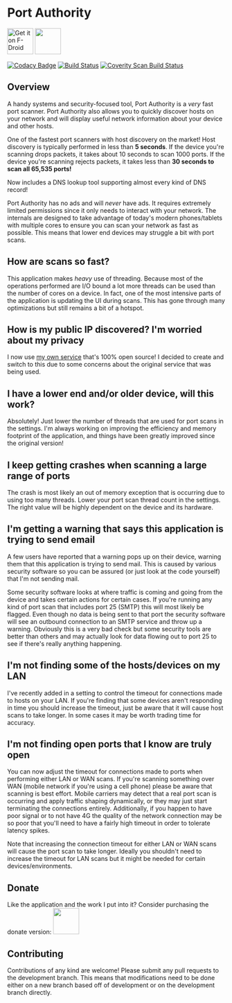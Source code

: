 # Port Authority

[<img src="https://f-droid.org/badge/get-it-on.png" alt="Get it on F-Droid" height="60">](https://f-droid.org/app/com.aaronjwood.portauthority)
<a href="https://play.google.com/store/apps/details?id=com.aaronjwood.portauthority.free"><img src="https://play.google.com/intl/en_us/badges/images/generic/en_badge_web_generic.png" height="60"></a>

[![Codacy Badge](https://api.codacy.com/project/badge/grade/74a6e90f803d46a1a39b34daabeb8af1)](https://www.codacy.com/app/aaronjwood/PortAuthority)
[![Build Status](https://travis-ci.org/aaronjwood/PortAuthority.svg?branch=master)](https://travis-ci.org/aaronjwood/PortAuthority)
[![Coverity Scan Build Status](https://scan.coverity.com/projects/8687/badge.svg)](https://scan.coverity.com/projects/aaronjwood-portauthority)

## Overview

A handy systems and security-focused tool, Port Authority is a *very* fast port scanner.
Port Authority also allows you to quickly discover hosts on your network and will display useful network information about your device and other hosts.

One of the fastest port scanners with host discovery on the market!
Host discovery is typically performed in less than **5 seconds**.
If the device you're scanning drops packets, it takes about 10 seconds to scan 1000 ports.
If the device you're scanning rejects packets, it takes less than **30 seconds to scan all 65,535 ports!**

Now includes a DNS lookup tool supporting almost every kind of DNS record!

Port Authority has no ads and will *never* have ads.
It requires extremely limited permissions since it only needs to interact with your network.
The internals are designed to take advantage of today's modern phones/tablets with multiple cores to ensure you can scan your network as fast as possible. This means that lower end devices may struggle a bit with port scans.

## How are scans so fast?

This application makes *heavy* use of threading. Because most of the operations performed are I/O bound a lot more threads can be used than the number of cores on a device. In fact, one of the most intensive parts of the application is updating the UI during scans. This has gone through many optimizations but still remains a bit of a hotspot.

## How is my public IP discovered? I'm worried about my privacy

I now use [my own service](https://github.com/aaronjwood/public-ip-api) that's 100% open source!
I decided to create and switch to this due to some concerns about the original service that was being used.

## I have a lower end and/or older device, will this work?

Absolutely! Just lower the number of threads that are used for port scans in the settings. I'm always working on improving the efficiency and memory footprint of the application, and things have been greatly improved since the original version!

## I keep getting crashes when scanning a large range of ports

The crash is most likely an out of memory exception that is occurring due to using too many threads. Lower your port scan thread count in the settings. The right value will be highly dependent on the device and its hardware.

## I'm getting a warning that says this application is trying to send email

A few users have reported that a warning pops up on their device, warning them that this application is trying to send mail.
This is caused by various security software so you can be assured (or just look at the code yourself) that I'm not sending mail.

Some security software looks at where traffic is coming and going from the device and takes certain actions for certain cases.
If you're running any kind of port scan that includes port 25 (SMTP) this will most likely be flagged.
Even though no data is being sent to that port the security software will see an outbound connection to an SMTP service and throw up a warning.
Obviously this is a very bad check but some security tools are better than others and may actually look for data flowing out to port 25 to see if there's really anything happening.

## I'm not finding some of the hosts/devices on my LAN

I've recently added in a setting to control the timeout for connections made to hosts on your LAN.
If you're finding that some devices aren't responding in time you should increase the timeout, just be aware that it will cause host scans to take longer.
In some cases it may be worth trading time for accuracy.

## I'm not finding open ports that I know are truly open

You can now adjust the timeout for connections made to ports when performing either LAN or WAN scans.
If you're scanning something over WAN (mobile network if you're using a cell phone) please be aware that scanning is best effort.
Mobile carriers may detect that a real port scan is occurring and apply traffic shaping dynamically, or they may just start terminating the connections entirely.
Additionally, if you happen to have poor signal or to not have 4G the quality of the network connection may be so poor that you'll need to have a fairly high timeout in order to tolerate latency spikes.

Note that increasing the connection timeout for either LAN or WAN scans will cause the port scan to take longer.
Ideally you shouldn't need to increase the timeout for LAN scans but it might be needed for certain devices/environments.

## Donate

Like the application and the work I put into it? Consider purchasing the donate version:
<a href="https://play.google.com/store/apps/details?id=com.aaronjwood.portauthority.donate"><img src="https://play.google.com/intl/en_us/badges/images/generic/en_badge_web_generic.png" height="60"></a>

## Contributing

Contributions of any kind are welcome!
Please submit any pull requests to the development branch.
This means that modifications need to be done either on a new branch based off of development or on the development branch directly.
